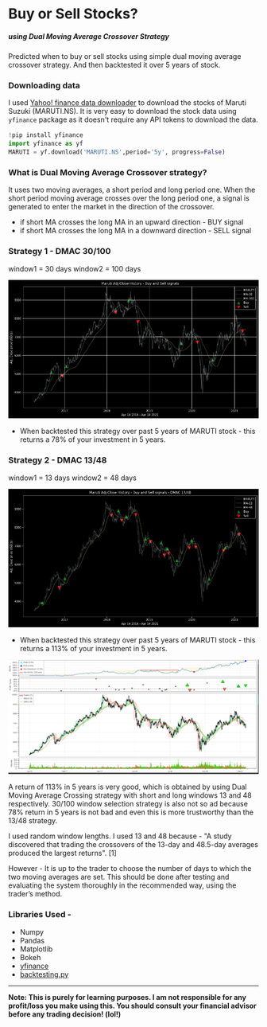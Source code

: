 # Buy or Sell Stocks?
##### using Dual Moving Average Crossover Strategy

Predicted when to buy or sell stocks using simple dual moving average crossover strategy. And then backtested it over 5 years of stock.


### Downloading data
I used [Yahoo! finance data downloader](https://github.com/ranaroussi/yfinance) to download the stocks of Maruti Suzuki (MARUTI.NS). It is very easy to download the stock data using `yfinance` package as it doesn't require any API tokens to download the data.

```python
!pip install yfinance
import yfinance as yf
MARUTI = yf.download('MARUTI.NS',period='5y', progress=False)
```


### What is Dual Moving Average Crossover strategy?
It uses two moving averages, a short period and long period one. When the short period moving average crosses over the long period one, a signal is generated to enter the market in the direction of the crossover.
- if short MA crosses the long MA in an upward direction - BUY signal
- if short MA crosses the long MA in a downward direction - SELL signal


### Strategy 1 - DMAC 30/100

window1 = 30 days
window2 = 100 days

![](img/sig30100.png)


- When backtested this strategy over past 5 years of MARUTI stock - this returns a 78% of your investment in 5 years.


### Strategy 2 - DMAC 13/48

window1 = 13 days
window2 = 48 days

![](img/sig1348.png)


- When backtested this strategy over past 5 years of MARUTI stock - this returns a 113% of your investment in 5 years.

![](img/bokeh1348.png)


A return of 113% in 5 years is very good, which is obtained by using Dual Moving Average Crossing strategy with short and long windows 13 and 48 respectively. 30/100 window selection strategy is also not so ad because 78% return in 5 years is not bad and even this is more trustworthy than the 13/48 strategy.

I used random window lengths. I used 13 and 48 because - "A study discovered that trading the crossovers of the 13-day and 48.5-day averages produced the largest returns". [1]

However - It is up to the trader to choose the number of days to which the two moving averages are set. This should be done after testing and evaluating the system thoroughly in the recommended way, using the trader’s method.

### Libraries Used - 
- Numpy
- Pandas
- Matplotlib
- Bokeh
- [yfinance](https://github.com/ranaroussi/yfinance) 
- [backtesting.py](https://kernc.github.io/backtesting.py/)

---

**Note: This is purely for learning purposes. I am not responsible for any profit/loss you make using this. You should consult your financial advisor before any trading decision! (lol!)**
